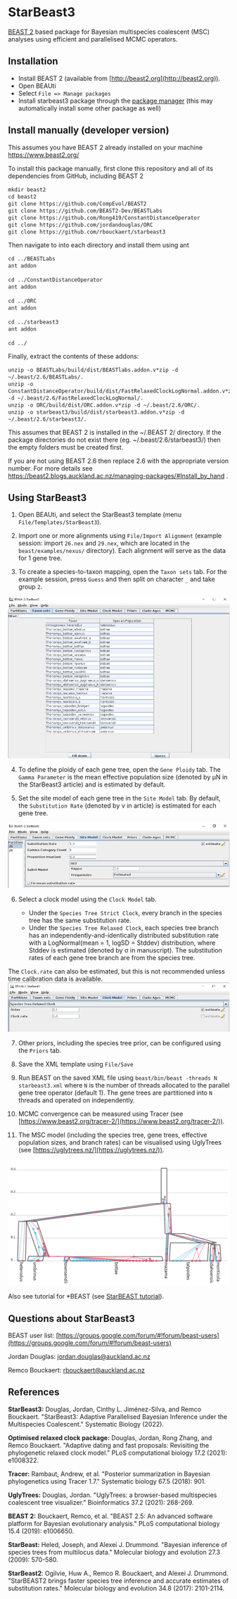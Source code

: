 # StarBeast3

[BEAST 2](http://beast2.org) based package for Bayesian multispecies coalescent (MSC) analyses using efficient and parallelised MCMC operators.





## Installation

* Install BEAST 2 (available from [http://beast2.org](http://beast2.org)).
* Open BEAUti
* Select `File => Manage packages`
* Install starbeast3 package through the [package manager](http://www.beast2.org/managing-packages/) (this may automatically install some other package as well)


## Install manually (developer version)


This assumes you have BEAST 2 already installed on your machine https://www.beast2.org/


To install this package manually, first clone this repository and all of its dependencies from GitHub, including BEAST 2

```
mkdir beast2
cd beast2
git clone https://github.com/CompEvol/BEAST2
git clone https://github.com/BEAST2-Dev/BEASTLabs
git clone https://github.com/Rong419/ConstantDistanceOperator
git clone https://github.com/jordandouglas/ORC
git clone https://github.com/rbouckaert/starbeast3
```

Then navigate to into each directory and install them using ant

```
cd ../BEASTLabs
ant addon

cd ../ConstantDistanceOperator
ant addon

cd ../ORC
ant addon

cd ../starbeast3
ant addon

cd ../
```


Finally, extract the contents of these addons:

```
unzip -o BEASTLabs/build/dist/BEASTlabs.addon.v*zip -d ~/.beast/2.6/BEASTLabs/.
unzip -o ConstantDistanceOperator/build/dist/FastRelaxedClockLogNormal.addon.v*zip -d ~/.beast/2.6/FastRelaxedClockLogNormal/.
unzip -o ORC/build/dist/ORC.addon.v*zip -d ~/.beast/2.6/ORC/.
unzip -o starbeast3/build/dist/starbeast3.addon.v*zip -d ~/.beast/2.6/starbeast3/.
```


This assumes that BEAST 2 is installed in the ~/.BEAST 2/ directory. If the package directories do not exist there (eg. ~/.beast/2.6/starbeast3/) then the empty folders must be created first.

If you are not using BEAST 2.6 then replace 2.6 with the appropriate version number.
For more details see https://beast2.blogs.auckland.ac.nz/managing-packages/#Install_by_hand .



## Using StarBeast3

1. Open BEAUti, and select the StarBeast3 template  (menu `File/Templates/StarBeast3`).

2. Import one or more alignments using `File/Import Alignment` (example session: import `26.nex` and `29.nex`, which are located in the `beast/examples/nexus/` directory). Each alignment will serve as the data for 1 gene tree.

3. To create a species-to-taxon mapping, open the `Taxon sets` tab. For the example session, press `Guess` and then split on character `_` and take group `2`.

![Defining a species-to-taxon tree mapping](tutorial/Fig1.png)

4. To define the ploidy of each gene tree, open the `Gene Ploidy` tab. The `Gamma Parameter` is the mean effective population size (denoted by &mu;N in the StarBeast3 article) and is estimated by default.

5. Set the site model of each gene tree in the `Site Model` tab. By default, the `Substitution Rate` (denoted by &nu; in article) is estimated for each gene tree.

![Setting the gene tree site models](tutorial/Fig2.png)

6. Select a clock model using the `Clock Model` tab. 

    -   Under the `Species Tree Strict Clock`, every branch in the species tree has the same substitution rate. 
    -   Under the `Species Tree Relaxed Clock`, each species tree branch has an independently-and-identically distributed substitution rate with a LogNormal(mean = 1, logSD = Stddev) distribution, where Stddev is estimated (denoted by &sigma; in manuscript). The substitution rates of each gene tree branch are from the species tree. 

The `Clock.rate` can also be estimated, but this is not recommended unless time calibration data is available. 
![Selecting a species tree clock model](tutorial/Fig3.png)

7. Other priors, including the species tree prior, can be configured using the `Priors` tab.


8. Save the XML template using `File/Save`

9. Run BEAST on the saved XML file using
        ```beast/bin/beast -threads N starbeast3.xml```
where `N` is the number of threads allocated to the parallel gene tree operator (default 1). The gene trees are partitioned into `N` threads and operated on independently.

10. MCMC convergence can be measured using Tracer (see [https://www.beast2.org/tracer-2/](https://www.beast2.org/tracer-2/)).


11. The MSC model (including the species tree, gene trees, effective population sizes, and branch rates) can be visualised using UglyTrees (see [https://uglytrees.nz/](https://uglytrees.nz/)).


![MSC model viewed using UglyTrees](tutorial/Fig4.png)


Also see tutorial for *BEAST (see [StarBEAST tutorial](https://taming-the-beast.org/tutorials/StarBeast-Tutorial/)).

## Questions about StarBeast3

BEAST user list: [https://groups.google.com/forum/#!forum/beast-users](https://groups.google.com/forum/#!forum/beast-users)

Jordan Douglas: [jordan.douglas@auckland.ac.nz](jordan.douglas@auckland.ac.nz)

Remco Bouckaert: [rbouckaert@auckland.ac.nz](rbouckaert@auckland.ac.nz)



## References

**StarBeast3:** Douglas, Jordan, Cinthy L. Jiménez-Silva, and Remco Bouckaert. "StarBeast3: Adaptive Parallelised Bayesian Inference under the Multispecies Coalescent." Systematic Biology (2022).

**Optimised relaxed clock package:** Douglas, Jordan, Rong Zhang, and Remco Bouckaert. "Adaptive dating and fast proposals: Revisiting the phylogenetic relaxed clock model." PLoS computational biology 17.2 (2021): e1008322.

**Tracer:** Rambaut, Andrew, et al. "Posterior summarization in Bayesian phylogenetics using Tracer 1.7." Systematic biology 67.5 (2018): 901.

**UglyTrees:** Douglas, Jordan. "UglyTrees: a browser-based multispecies coalescent tree visualizer." Bioinformatics 37.2 (2021): 268-269.

**BEAST 2:** Bouckaert, Remco, et al. "BEAST 2.5: An advanced software platform for Bayesian evolutionary analysis." PLoS computational biology 15.4 (2019): e1006650.

**StarBeast:** Heled, Joseph, and Alexei J. Drummond. "Bayesian inference of species trees from multilocus data." Molecular biology and evolution 27.3 (2009): 570-580.

**StarBeast2**: Ogilvie, Huw A., Remco R. Bouckaert, and Alexei J. Drummond. "StarBEAST2 brings faster species tree inference and accurate estimates of substitution rates." Molecular biology and evolution 34.8 (2017): 2101-2114.


